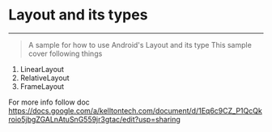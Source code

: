 # Layout and its types
--------------
> A sample for how to use Android's Layout and its type 
This sample cover following things 


1. LinearLayout 
2. RelativeLayout 
3. FrameLayout

For more info follow doc
https://docs.google.com/a/kelltontech.com/document/d/1Eq6c9CZ_P1QcQkroio5jbgZGALnAtuSnG559jr3gtac/edit?usp=sharing


